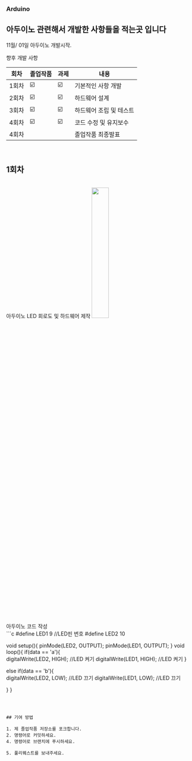 ### Arduino

## 아두이노 관련해서 개발한 사항들을 적는곳 입니다 

11월/ 01일 아두이노 개발시작.

향후 개발 사항
<br>

| 회차 | 졸업작품 | 과제 | 내용 |
| ------ | -- | -- |----------- |
| 1회차 | ☑️ | ☑️ | 기본적인 사항 개발  |
| 2회차 | ☑️ | ☑️ | 하드웨어 설계 |
| 3회차 | ☑️ | ☑️ | 하드웨어 조립 및 테스트 |
| 4회차 | ☑️ | ☑️ | 코드 수정 및 유지보수 |
| 4회차 |  |  | 졸업작품 최종발표 |
<br>

## 1회차
<br>
아두이노 LED 회로도 및 하드웨어 제작
<img whith="30%" height="30%" src="https://user-images.githubusercontent.com/73435598/201585003-3809f414-b1eb-4be5-acfb-26a6d8a2b020.PNG"/><br>
아두이노 코드 작성<br>
```c
#define LED1  9 //LED핀 번호
#define LED2 10 

void setup(){
 pinMode(LED2, OUTPUT);
 pinMode(LED1, OUTPUT);
}
void loop(){
if(data == 'a'){  
      digitalWrite(LED2, HIGH);  //LED 켜기
      digitalWrite(LED1, HIGH);  //LED 켜기
  }
  
  else if(data == 'b'){  
      digitalWrite(LED2, LOW);  //LED 끄기
      digitalWrite(LED1, LOW);  //LED 끄기
      
  }
}
```



## 기여 방법

1. 제 졸업작품 저장소를 포크합니다.
2. 명령어로 커밋하세요.
4. 명령어로 브랜치에 푸시하세요. 

5. 풀리퀘스트를 보내주세요.

